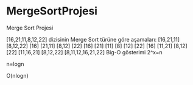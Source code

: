 # MergeSortProjesi
Merge Sort Projesi

[16,21,11,8,12,22] dizisinin Merge Sort türüne göre aşamaları:
                                         [16,21,11] [8,12,22]
                                       [16] [21,11] [8,12] [22]
                                     [16] [21] [11] [8] [12] [22]
                                       [16] [11,21] [8,12] [22]
                                         [11,16,21] [8,12,22]
                                          [8,11,12,16,21,22]
Big-O gösterimi
2^x=n

n=logn

O(nlogn)
